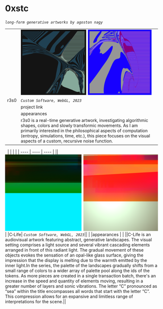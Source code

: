 # 0xstc

_`long-form generative artworks by agoston nagy`_ 



| | | |
| ---- | ---- | ---- |
||![](assets/user/r3s0-duo.png)|
|r3s0| _`Custom Software, WebGL, 2023`_||
| |project link | |
| |appearances | |
||r3s0 is a real-time generative artwork, investigating algorithmic shapes, colors and slowly transformic movements. As I am primarily interested in the philosophical aspects of computation (entropy, simulations, time, etc.), this piece focuses on the visual aspects of a custom, recursive noise function.||

&nbsp;
| | | |
| ---- | ---- | ---- |
||![](assets/user/c-Life-duo.png)|
|C&#8209;Life| _`Custom Software, WebGL, 2023`_||
| |appearances | |
||C-Life is an audiovisual artwork featuring abstract, generative landscapes. The visual setting comprises a light source and several vibrant cascading elements arranged in front of this radiant light. The gradual movement of these objects evokes the sensation of an opal-like glass surface, giving the impression that the display is melting due to the warmth emitted by the inner light.In the series, the palette of the landscapes gradually shifts from a small range of colors to a wider array of palette pool along the ids of the tokens. As more pieces are created in a single transaction batch, there's an increase in the speed and quantity of elements moving, resulting in a greater number of layers and sonic vibrations. The letter “C” pronounced as “sea” within the title encompasses all words that start with the letter “C”. This compression allows for an expansive and limitless range of interpretations for the scene.||



